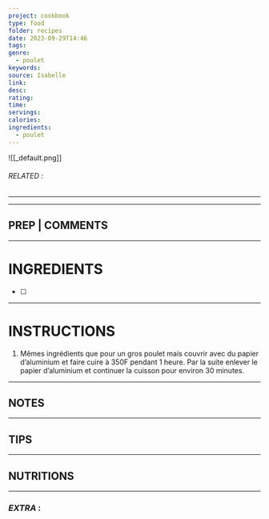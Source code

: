 ```yaml
---
project: cookbook
type: food
folder: recipes
date: 2023-09-29T14:46
tags: 
genre:
  - poulet
keywords: 
source: Isabelle
link: 
desc: 
rating: 
time: 
servings: 
calories: 
ingredients:
  - poulet
---
```


![[_default.png]]
###### *RELATED* : 
---


---
## PREP | COMMENTS



---
# INGREDIENTS

- [ ] 

---
# INSTRUCTIONS

1. Mêmes ingrédients que pour un gros poulet mais couvrir avec du papier d’aluminium et faire cuire à 350F pendant 1 heure. Par la suite enlever le papier d’aluminium et continuer la cuisson pour environ 30 minutes.

---
## NOTES



---
## TIPS



---
## NUTRITIONS



---
### *EXTRA* :



